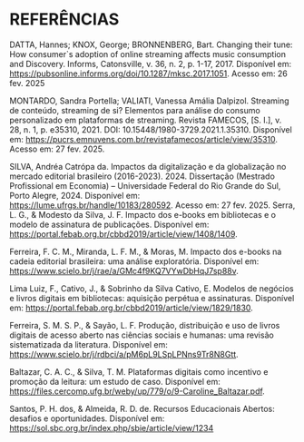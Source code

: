 # REFERÊNCIAS

DATTA, Hannes; KNOX, George; BRONNENBERG, Bart. Changing their tune: How consumer`s adoption of online streaming affects music consumption and Discovery. Informs, Catonsville, v. 36, n. 2, p. 1-17, 2017. Disponível em: https://pubsonline.informs.org/doi/10.1287/mksc.2017.1051. Acesso em: 26 fev. 2025

MONTARDO, Sandra Portella; VALIATI, Vanessa Amália Dalpizol. Streaming de conteúdo, streaming de si? Elementos para análise do consumo personalizado em plataformas de streaming. Revista FAMECOS, [S. l.], v. 28, n. 1, p. e35310, 2021. DOI: 10.15448/1980-3729.2021.1.35310. Disponível em: https://pucrs.emnuvens.com.br/revistafamecos/article/view/35310. Acesso em: 27 fev. 2025.

SILVA, Andréa Catrópa da. Impactos da digitalização e da globalização no mercado editorial brasileiro (2016-2023). 2024. Dissertação (Mestrado Profissional em Economia) – Universidade Federal do Rio Grande do Sul, Porto Alegre, 2024. Disponível em: https://lume.ufrgs.br/handle/10183/280592. Acesso em: 27 fev. 2025.
Serra, L. G., & Modesto da Silva, J. F. Impacto dos e-books em bibliotecas e o modelo de assinatura de publicações. Disponível em: https://portal.febab.org.br/cbbd2019/article/view/1408/1409. 

Ferreira, F. C. M., Miranda, L. F. M., & Moras, M. Impacto dos e-books na cadeia editorial brasileira: uma análise exploratória. Disponível em: https://www.scielo.br/j/rae/a/GMc4f9KQ7VYwDbHqJ7sp88v. 

Lima Luiz, F., Cativo, J., & Sobrinho da Silva Cativo, E. Modelos de negócios e livros digitais em bibliotecas: aquisição perpétua e assinaturas. Disponível em: https://portal.febab.org.br/cbbd2019/article/view/1829/1830. 

Ferreira, S. M. S. P., & Sayão, L. F. Produção, distribuição e uso de livros digitais de acesso aberto nas ciências sociais e humanas: uma revisão sistematizada da literatura. Disponível em: https://www.scielo.br/j/rdbci/a/pM6pL9LSpLPNns9Tr8N8Gtt. 

Baltazar, C. A. C., & Silva, T. M. Plataformas digitais como incentivo e promoção da leitura: um estudo de caso. Disponível em: https://files.cercomp.ufg.br/weby/up/779/o/9-Caroline_Baltazar.pdf. 

Santos, P. H. dos, & Almeida, R. D. de. Recursos Educacionais Abertos: desafios e oportunidades. Disponível em: https://sol.sbc.org.br/index.php/sbie/article/view/1234

